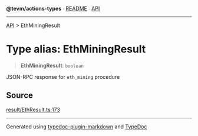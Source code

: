**@tevm/actions-types** ∙ [README](../README.md) ∙ [API](../API.md)

***

[API](../API.md) > EthMiningResult

# Type alias: EthMiningResult

> **EthMiningResult**: `boolean`

JSON-RPC response for `eth_mining` procedure

## Source

[result/EthResult.ts:173](https://github.com/evmts/tevm-monorepo/blob/main/core/actions-types/src/result/EthResult.ts#L173)

***
Generated using [typedoc-plugin-markdown](https://www.npmjs.com/package/typedoc-plugin-markdown) and [TypeDoc](https://typedoc.org/)
